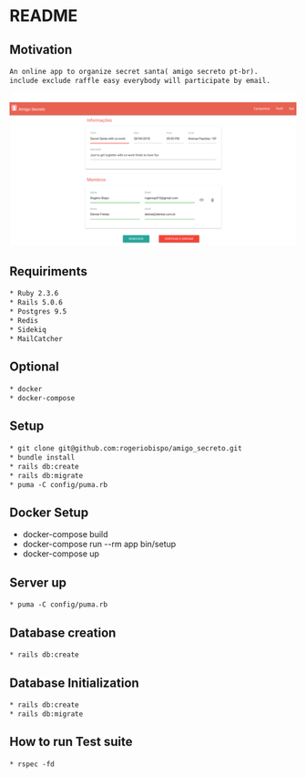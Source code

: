 # README

## Motivation
    An online app to organize secret santa( amigo secreto pt-br).
    include exclude raffle easy everybody will participate by email.

![Screenshot](https://github.com/rogeriobispo/amigo_secreto/blob/master/public/Captura%20de%20tela%20de%202018-03-05%2010-52-45.png)

## Requiriments
    * Ruby 2.3.6
    * Rails 5.0.6
    * Postgres 9.5
    * Redis
    * Sidekiq
    * MailCatcher

## Optional
    * docker
    * docker-compose

## Setup
    * git clone git@github.com:rogeriobispo/amigo_secreto.git
    * bundle install
    * rails db:create
    * rails db:migrate
    * puma -C config/puma.rb

## Docker Setup
   * docker-compose build
   * docker-compose run --rm app bin/setup
   * docker-compose up

## Server up
    * puma -C config/puma.rb

## Database creation
    * rails db:create

## Database Initialization
    * rails db:create
    * rails db:migrate

## How to run Test suite
    * rspec -fd





